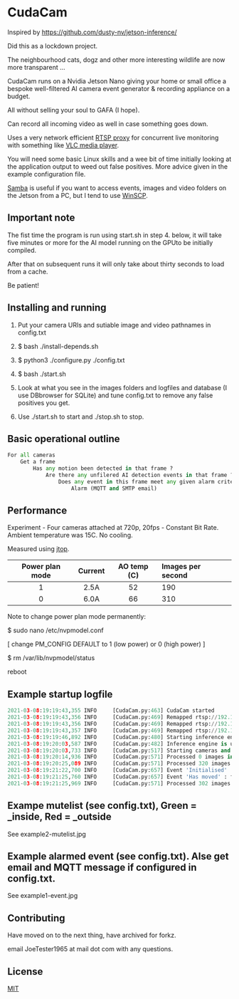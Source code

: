 # CudaCam

Inspired by  https://github.com/dusty-nv/jetson-inference/ 

Did this as a lockdown project.

The neighbourhood cats, dogz and other more interesting wildlife are now more transparent ...

CudaCam runs on a Nvidia Jetson Nano giving your home or small office a bespoke well-filtered AI camera event generator & recording appliance on a budget.

All without selling your soul to GAFA  (I hope).

Can record all incoming video as well in case something goes down.

Uses a very network efficient [RTSP proxy](https://github.com/aler9/rtsp-simple-server) for concurrent live monitoring with something like [VLC media player](https://www.videolan.org/vlc/index.en-GB.html).

You will need some basic Linux skills and a wee bit of time initially looking at the application output
to weed out false positives. More advice given in the example configuration file.

[Samba](https://www.samba.org/) is useful if you want to access events, images and video folders on the Jetson from a PC, but I tend to use [WinSCP](https://winscp.net/eng/index.php).

## Important note

The fist time the program is run using start.sh in step 4. below, it will take five minutes or more for the AI model running on the GPUto be initially compiled.
 
After that on subsequent runs it will only take about thirty seconds to load from a cache.

Be patient!

## Installing and running

1. Put your camera URIs and sutiable image and video pathnames in config.txt

2. $ bash ./install-depends.sh

3. $ python3 ./configure.py ./config.txt 

4. $ bash ./start.sh

5. Look at what you see in the images folders and logfiles and database (I use DBbrowser for SQLite) and tune config.txt to remove any false positives you get.

6. Use ./start.sh to start and ./stop.sh to stop.

## Basic operational outline

```python
For all cameras
	Get a frame
		Has any motion been detected in that frame ?
			Are there any unfilered AI detection events in that frame ?
				Does any event in this frame meet any given alarm criteria?
					Alarm (MQTT and SMTP email)
```

## Performance

Experiment - Four cameras attached at 720p, 20fps - Constant Bit Rate. Ambient temperature was 15C. No cooling. 

Measured using [jtop](https://pypi.org/project/jetson-stats/).

| Power plan mode |    Current   | AO temp (C)  | Images per second |
| :-------------: | :----------: | :-----------:| :-----------------|
|       1         |     2.5A     |      52      |         190       |
|       0         |     6.0A     |      66      |         310       |   
	
Note to change power plan mode permanently: 

$ sudo nano /etc/nvpmodel.conf		

[ change PM_CONFIG DEFAULT to 1 (low power) or 0 (high power) ] 

$ rm /var/lib/nvpmodel/status

reboot

## Example startup logfile
```python
2021-03-08:19:19:43,355 INFO     [CudaCam.py:463] CudaCam started
2021-03-08:19:19:43,356 INFO     [CudaCam.py:469] Remapped rtsp://192.168.1.10:554/user=admin&password=secret&channel=1&stream=0.sdp to rtsp://127.0.0.1:8554/front_garden as using_rtsp_simple_proxy set
2021-03-08:19:19:43,356 INFO     [CudaCam.py:469] Remapped rtsp://192.168.1.12:554/user=admin&password=secret&channel=1&stream=0.sdp to rtsp://127.0.0.1:8554/back_garden as using_rtsp_simple_proxy set
2021-03-08:19:19:43,357 INFO     [CudaCam.py:469] Remapped rtsp://192.168.1.11:554/user=admin&password=secret&channel=1&stream=0.sdp to rtsp://127.0.0.1:8554/back_patio as using_rtsp_simple_proxy set
2021-03-08:19:19:46,892 INFO     [CudaCam.py:480] Starting inference engine, can take a while
2021-03-08:19:20:03,587 INFO     [CudaCam.py:482] Inference engine is up
2021-03-08:19:20:03,733 INFO     [CudaCam.py:517] Starting cameras and getting test images for /media/nano1/usbhdd/mutelist_reminder, can take a while
2021-03-08:19:20:14,936 INFO     [CudaCam.py:571] Processed 0 images in the past 10 seconds
2021-03-08:19:20:25,089 INFO     [CudaCam.py:571] Processed 320 images in the past 10 seconds
2021-03-08:19:21:22,700 INFO     [CudaCam.py:657] Event 'Initialised' : front_garden - person, confidence 0.54 : 211,286,13,247
2021-03-08:19:21:25,760 INFO     [CudaCam.py:657] Event 'Has moved' : front_garden - person, confidence 0.84 : 220,314,3,245
2021-03-08:19:21:25,969 INFO     [CudaCam.py:571] Processed 302 images in the past 10 seconds
```

## Exampe  mutelist (see config.txt), Green = _inside, Red = _outside

See example2-mutelist.jpg

## Example alarmed event (see config.txt). Alse get email and MQTT message if configured in config.txt.

See example1-event.jpg

## Contributing
Have moved on to the next thing, have archived for forkz.

email JoeTester1965 at mail dot com with any questions.

## License
[MIT](https://choosealicense.com/licenses/mit/)
